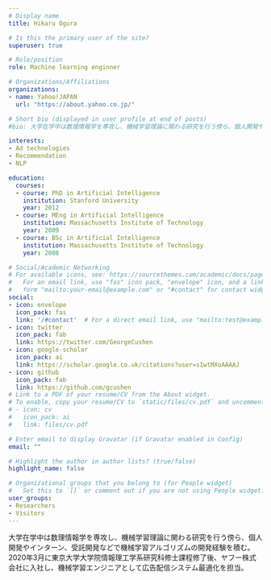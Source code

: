 ```yaml
---
# Display name
title: Hikaru Ogura

# Is this the primary user of the site?
superuser: true

# Role/position
role: Machine learning enginner

# Organizations/Affiliations
organizations:
- name: Yahoo!JAPAN
  url: "https://about.yahoo.co.jp/"

# Short bio (displayed in user profile at end of posts)
#bio: 大学在学中は数理情報学を専攻し、機械学習理論に関わる研究を行う傍ら、個人開発やインターン、受託開発などで機械学習アルゴリズムの開発経験を積む。2020年3月に東京大学大学院情報理工学系研究科修士課程修#了#後、ヤフー株式会社に入社し、機械学習エンジニアとして広告配信システム最適化を担当。

interests:
- Ad technologies
- Recommendation
- NLP

education:
  courses:
  - course: PhD in Artificial Intelligence
    institution: Stanford University
    year: 2012
  - course: MEng in Artificial Intelligence
    institution: Massachusetts Institute of Technology
    year: 2009
  - course: BSc in Artificial Intelligence
    institution: Massachusetts Institute of Technology
    year: 2008

# Social/Academic Networking
# For available icons, see: https://sourcethemes.com/academic/docs/page-builder/#icons
#   For an email link, use "fas" icon pack, "envelope" icon, and a link in the
#   form "mailto:your-email@example.com" or "#contact" for contact widget.
social:
- icon: envelope
  icon_pack: fas
  link: '/#contact'  # For a direct email link, use "mailto:test@example.org".
- icon: twitter
  icon_pack: fab
  link: https://twitter.com/GeorgeCushen
- icon: google-scholar
  icon_pack: ai
  link: https://scholar.google.co.uk/citations?user=sIwtMXoAAAAJ
- icon: github
  icon_pack: fab
  link: https://github.com/gcushen
# Link to a PDF of your resume/CV from the About widget.
# To enable, copy your resume/CV to `static/files/cv.pdf` and uncomment the lines below.
# - icon: cv
#   icon_pack: ai
#   link: files/cv.pdf

# Enter email to display Gravatar (if Gravatar enabled in Config)
email: ""

# Highlight the author in author lists? (true/false)
highlight_name: false

# Organizational groups that you belong to (for People widget)
#   Set this to `[]` or comment out if you are not using People widget.
user_groups:
- Researchers
- Visitors
---
```


大学在学中は数理情報学を専攻し、機械学習理論に関わる研究を行う傍ら、個人開発やインターン、受託開発などで機械学習アルゴリズムの開発経験を積む。2020年3月に東京大学大学院情報理工学系研究科修士課程修了後、ヤフー株式会社に入社し、機械学習エンジニアとして広告配信システム最適化を担当。
